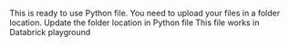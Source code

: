 This is ready to use Python file.
You need to upload your files in a folder location.
Update the folder location in Python file
This file works in Databrick playground
